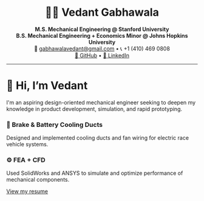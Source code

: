 <div align="center">

# 👨‍🔧 Vedant Gabhawala  
**M.S. Mechanical Engineering @ Stanford University**  
**B.S. Mechanical Engineering + Economics Minor @ Johns Hopkins University**  
📧 [gabhawalavedant@gmail.com](mailto:gabhawalavedant@gmail.com) • 📞 +1 (410) 469 0808  
[🔗 GitHub](https://github.com/vgabhawala) • [🔗 LinkedIn](https://linkedin.com/in/vedantgabhawala)

</div>

---

# 👋 Hi, I’m Vedant

I'm an aspiring design-oriented mechanical engineer seeking to deepen my knowledge in product development, simulation, and rapid prototyping.
### 🛞 Brake & Battery Cooling Ducts
Designed and implemented cooling ducts and fan wiring for electric race vehicle systems.

### ⚙️ FEA + CFD
Used SolidWorks and ANSYS to simulate and optimize performance of mechanical components.


[View my resume](resume.pdf)
